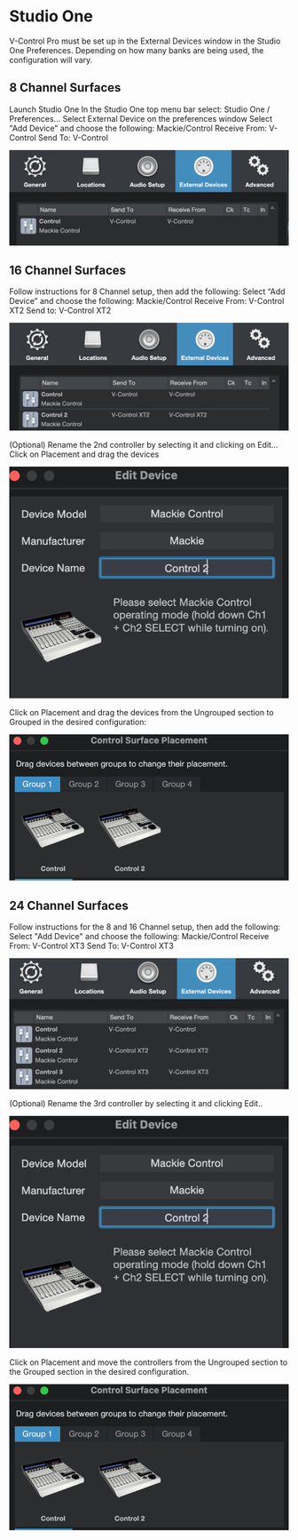 # Studio One

V-Control Pro must be set up in the External Devices window in the Studio One Preferences.  Depending on how many banks are being used, the configuration will vary.

## 8 Channel Surfaces

Launch Studio One
In the Studio One top menu bar select: Studio One / Preferences...
Select External Device on the preferences window
Select "Add Device" and choose the following:
Mackie/Control
Receive From: V-Control
Send To: V-Control

![8 Channel Surfaces](./images/s1dev1.png "8 Channel Surfaces")

## 16 Channel Surfaces

Follow instructions for 8 Channel setup, then add the following:
Select “Add Device” and choose the following:
Mackie/Control
Receive From: V-Control XT2
Send to: V-Control XT2

![16 Channel Surfaces](./images/s1dev2.png "16 Channel Surfaces")

(Optional) Rename the 2nd controller by selecting it and clicking on Edit…
Click on Placement and drag the devices

![16 Channel Surfaces](./images/s1name2.png "16 Channel Surfaces")


Click on Placement and drag the devices from the Ungrouped section to Grouped in the desired configuration:

![16 Channel Surfaces](./images/s1group2.png "16 Channel Surfaces")


## 24 Channel Surfaces

Follow instructions for the 8 and 16 Channel setup, then add the following:
Select "Add Device" and choose the following:
Mackie/Control
Receive From: V-Control XT3
Send To: V-Control XT3

![24 Channel Surfaces](./images/s1dev3.png "24 Channel Surfaces")

(Optional) Rename the 3rd controller by selecting it and clicking Edit..

![24 Channel Surfaces](./images/s1name2.png "24 Channel Surfaces")

Click on Placement and move the controllers from the Ungrouped section to the Grouped section in the desired configuration.

![24 Channel Surfaces](./images/s1group2.png "24 Channel Surfaces")
